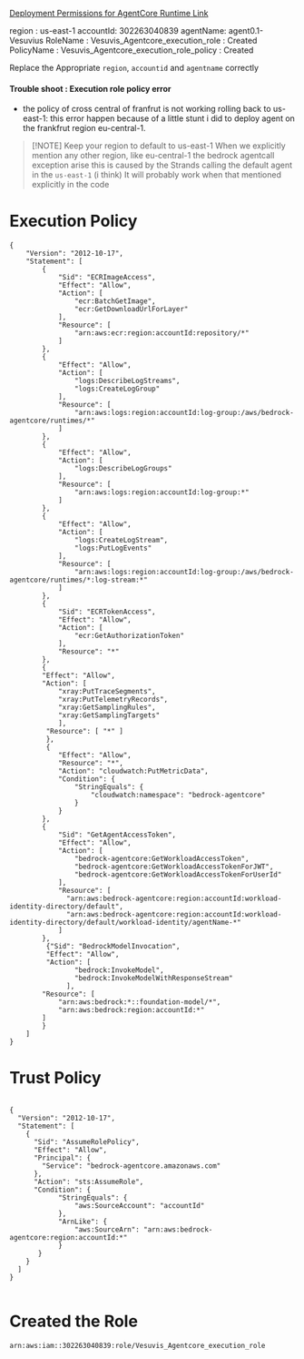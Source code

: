 [Deployment Permissions for AgentCore Runtime Link](https://docs.aws.amazon.com/bedrock-agentcore/latest/devguide/runtime-permissions.html)

region : us-east-1
accountId: 302263040839
agentName: agent0.1-Vesuvius
RoleName : Vesuvis_Agentcore_execution_role : Created
PolicyName : Vesuvis_Agentcore_execution_role_policy : Created

Replace the Appropriate `region`, `accountid` and `agentname` correctly 
#### Trouble shoot : Execution role policy error 
- the policy of cross central of franfrut is not working rolling back to us-east-1: this error happen because of a little stunt i did to deploy agent on the frankfrut region eu-central-1. 

>[!NOTE] Keep your region to default to us-east-1
> When we explicitly mention any other region, like eu-central-1 the bedrock agentcall exception arise this is caused by the Strands calling the default agent in the `us-east-1` (i think) It will probably work when that mentioned explicitly in the code 


# Execution Policy
```
{
    "Version": "2012-10-17",
    "Statement": [
        {
            "Sid": "ECRImageAccess",
            "Effect": "Allow",
            "Action": [
                "ecr:BatchGetImage",
                "ecr:GetDownloadUrlForLayer"
            ],
            "Resource": [
                "arn:aws:ecr:region:accountId:repository/*"
            ]        
        },
        {
            "Effect": "Allow",
            "Action": [
                "logs:DescribeLogStreams",
                "logs:CreateLogGroup"
            ],
            "Resource": [
                "arn:aws:logs:region:accountId:log-group:/aws/bedrock-agentcore/runtimes/*"
            ]
        },
        {
            "Effect": "Allow",
            "Action": [
                "logs:DescribeLogGroups"
            ],
            "Resource": [
                "arn:aws:logs:region:accountId:log-group:*"
            ]
        },
        {
            "Effect": "Allow",
            "Action": [
                "logs:CreateLogStream",
                "logs:PutLogEvents"
            ],
            "Resource": [
                "arn:aws:logs:region:accountId:log-group:/aws/bedrock-agentcore/runtimes/*:log-stream:*"
            ]
        },
        {
            "Sid": "ECRTokenAccess",
            "Effect": "Allow",
            "Action": [
                "ecr:GetAuthorizationToken"
            ],
            "Resource": "*"
        },
        {
        "Effect": "Allow", 
        "Action": [ 
            "xray:PutTraceSegments", 
            "xray:PutTelemetryRecords", 
            "xray:GetSamplingRules", 
            "xray:GetSamplingTargets"
            ],
         "Resource": [ "*" ] 
         },
         {
            "Effect": "Allow",
            "Resource": "*",
            "Action": "cloudwatch:PutMetricData",
            "Condition": {
                "StringEquals": {
                    "cloudwatch:namespace": "bedrock-agentcore"
                }
            }
        },
        {
            "Sid": "GetAgentAccessToken",
            "Effect": "Allow",
            "Action": [
                "bedrock-agentcore:GetWorkloadAccessToken",
                "bedrock-agentcore:GetWorkloadAccessTokenForJWT",
                "bedrock-agentcore:GetWorkloadAccessTokenForUserId"
            ],
            "Resource": [
              "arn:aws:bedrock-agentcore:region:accountId:workload-identity-directory/default",
              "arn:aws:bedrock-agentcore:region:accountId:workload-identity-directory/default/workload-identity/agentName-*"
            ]
        },
         {"Sid": "BedrockModelInvocation", 
         "Effect": "Allow", 
         "Action": [ 
                "bedrock:InvokeModel", 
                "bedrock:InvokeModelWithResponseStream"
              ], 
        "Resource": [
            "arn:aws:bedrock:*::foundation-model/*",
            "arn:aws:bedrock:region:accountId:*"
        ]
        }
    ]
}
```
# Trust Policy 
```

{
  "Version": "2012-10-17",
  "Statement": [
    {
      "Sid": "AssumeRolePolicy",
      "Effect": "Allow",
      "Principal": {
        "Service": "bedrock-agentcore.amazonaws.com"
      },
      "Action": "sts:AssumeRole",
      "Condition": {
            "StringEquals": {
                "aws:SourceAccount": "accountId"
            },
            "ArnLike": {
                "aws:SourceArn": "arn:aws:bedrock-agentcore:region:accountId:*"
            }
       }
    }
  ]
}
      
```

# Created the Role 

```
arn:aws:iam::302263040839:role/Vesuvis_Agentcore_execution_role
```
